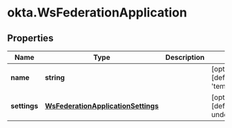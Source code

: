 # okta.WsFederationApplication

## Properties

Name | Type | Description | Notes
------------ | ------------- | ------------- | -------------
**name** | **string** |  | [optional] [default to &#39;template_wsfed&#39;]
**settings** | [**WsFederationApplicationSettings**](WsFederationApplicationSettings.md) |  | [optional] [default to undefined]

